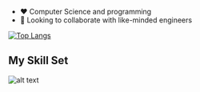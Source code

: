 - :heart: Computer Science and programming
- :thinking: Looking to collaborate with like-minded engineers
 
 [![Top Langs](https://github-readme-stats.vercel.app/api/top-langs/?username=kahlinhenderson)](https://github.com/kahlinhenderson/github-readme-stats)
## My Skill Set
![alt text](<https://icts.io/wp-content/uploads/2020/04/django_final.png>)


